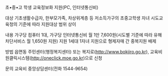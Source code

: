 초•중•고 학생 교육정보화 지원(PC, 인터넷통신비)

대상
 기초생활수급자, 한부모가족, 차상위계층 등 저소득가구의 초중고학생 자녀 
   시도교육청의 기준에 따라 지원대상 범위 상이

내용
가구당 컴퓨터 1대, 가구당 인터넷통신비 월 1만 7,600원(시도별 기준에 따라 유해차단서비스 월 1,650원 지원) 지원
   1세대 1자녀 지원으로 형제자매 간 중복지원 배제

방법
 읍면동 주민센터(행정복지센터) 또는 복지로(http://www.bokjiro.go.kr), 교육비원클릭시스템(http://oneclick.moe.go.kr)으로 신청

문의
 교육비 중앙상담센터(전화 1544-9654)
